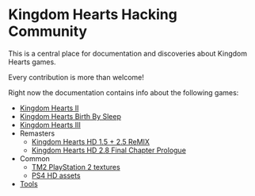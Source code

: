 # Kingdom Hearts Hacking Community

This is a central place for documentation and discoveries about Kingdom Hearts games.

Every contribution is more than welcome!

Right now the documentation contains info about the following games:

* [Kingdom Hearts II](kh2/index.md)
* [Kingdom Hearts Birth By Sleep](bbs/index.md)
* [Kingdom Hearts III](kh3/index.md)
* Remasters
    * [Kingdom Hearts HD 1.5 + 2.5 ReMIX](remasters/15plus25/index.md)
    * [Kingdom Hearts HD 2.8 Final Chapter Prologue](remasters/28fcp/index.md)
* Common
    * [TM2 PlayStation 2 textures](common/tm2.md)
    * [PS4 HD assets](common/hdassets.md)
 * [Tools](tool/index)
